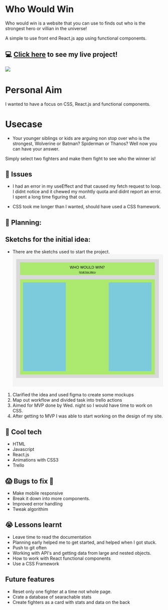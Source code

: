 # Who Would Win
Who would win is a website that you can use to finds out who is the strongest hero or villian in the universe! 

A simple to use front end React.js app using functional components.

## :computer: [Click here](https://whowouldwin.surge.sh/) to see my live project!

![](http://i.imgur.com/Fkk92M7h.gif)

# Personal Aim
I wanted to have a focus on CSS, React.js and functional components.

# Usecase
- Your younger siblings or kids are arguing non stop over who is the strongest, Wolverine or Batman? Spiderman or Thanos? Well now you can have your answer.

Simply select two fighters and make them fight to see who the winner is!

## :speech_balloon: Issues
- I had an error in my useEffect and that caused my fetch request to loop. I didnt notice and it chewed my monhtly quota and didnt report an error. I spent a long time figuring that out.

- CSS took me longer than I wanted, should have used a CSS framework.

## :memo: Planning:
## Sketchs for the initial idea:
- There are the sketchs used to start the project.
![](src/Images/planning.png)

1) Clarified the idea and used figma to create some mockups
2) Map out workflow and divided task into trello actions
3) Aimed for MVP done by Wed. night so I would have time to work on CSS.
4) After getting to MVP I was able to start working on the design of my site.

## :rocket: Cool tech
- HTML
- Javascript
- React.js
- Animations with CSS3
- Trello

## :scream: Bugs to fix :poop:
- Make mobile responsive
- Break it down into more components.
- Improved error handling
- Tweak algorithim 

## :sob: Lessons learnt
- Leave time to read the documentation
- Planning early helped me to get started, and helped when I got stuck.
- Push to git often
- Working with API's and getting data from large and nested objects.
- How to work with React functional components 
- Use a CSS Framework

##  Future features
- Reset only one fighter at a time not whole page.
- Crate a database of searachable stats
- Create fighters as a card with stats and data on the back